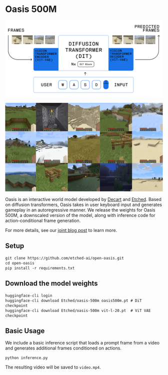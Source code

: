 # Oasis 500M

![](./media/arch.png)

![](./media/thumb.png)

Oasis is an interactive world model developed by [Decart](https://www.decart.ai/) and [Etched](https://www.etched.com/). Based on diffusion transformers, Oasis takes in user keyboard input and generates gameplay in an autoregressive manner. We release the weights for Oasis 500M, a downscaled version of the model, along with inference code for action-conditional frame generation.

For more details, see our [joint blog post](https://oasis-model.github.io/) to learn more.


## Setup
```
git clone https://github.com/etched-ai/open-oasis.git
cd open-oasis
pip install -r requirements.txt
```

## Download the model weights
```
huggingface-cli login
huggingface-cli download Etched/oasis-500m oasis500m.pt # DiT checkpoint
huggingface-cli download Etched/oasis-500m vit-l-20.pt  # ViT VAE checkpoint
```

## Basic Usage
We include a basic inference script that loads a prompt frame from a video and generates additional frames conditioned on actions.
```
python inference.py
```
The resulting video will be saved to `video.mp4`.

